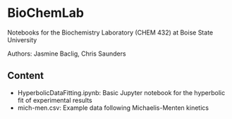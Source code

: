 # BioChemLab
Notebooks for the Biochemistry Laboratory (CHEM 432) at Boise State University

Authors: Jasmine Baclig, Chris Saunders

## Content
- HyperbolicDataFitting.ipynb: Basic Jupyter notebook for the hyperbolic fit of experimental results
- mich-men.csv: Example data following Michaelis-Menten kinetics
